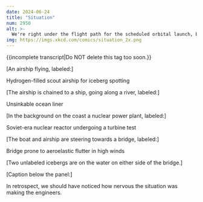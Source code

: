 ```yaml
---
date: 2024-06-24
title: "Situation"
num: 2950
alt: >-
  We're right under the flight path for the scheduled orbital launch, but don't worry--it's too cold out for the rockets to operate safely, so I'm sure they'll postpone.
img: https://imgs.xkcd.com/comics/situation_2x.png
---
```

{{incomplete transcript|Do NOT delete this tag too soon.}}

[An airship flying, labeled:]

Hydrogen-filled scout airship for iceberg spotting

[The airship is chained to a ship, going along a river, labeled:]

Unsinkable ocean liner

[In the background on the coast a nuclear power plant, labeled:]

Soviet-era nuclear reactor undergoing a turbine test

[The boat and airship are steering towards a bridge, labeled:]

Bridge prone to aeroelastic flutter in high winds

[Two unlabeled icebergs are on the water on either side of the bridge.]

[Caption below the panel:]

In retrospect, we should have noticed how nervous the situation was making the engineers.